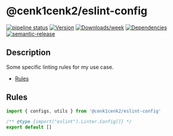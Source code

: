# @cenk1cenk2/eslint-config

[![pipeline status](https://gitlab.kilic.dev/config/eslint-config/badges/master/pipeline.svg)](https://gitlab.kilic.dev/config/eslint-config/-/commits/master) [![Version](https://img.shields.io/npm/v/@cenk1cenk2/eslint-config.svg)](https://npmjs.org/package/@cenk1cenk2/eslint-config) [![Downloads/week](https://img.shields.io/npm/dw/@cenk1cenk2/eslint-config.svg)](https://npmjs.org/package/@cenk1cenk2/eslint-config) [![Dependencies](https://img.shields.io/librariesio/release/npm/@cenk1cenk2/eslint-config)](https://npmjs.org/package/@cenk1cenk2/eslint-config) [![semantic-release](https://img.shields.io/badge/%20%20%F0%9F%93%A6%F0%9F%9A%80-semantic--release-e10079.svg)](https://github.com/semantic-release/semantic-release)

## Description

Some specific linting rules for my use case.

<!-- toc -->

- [Rules](#rules)

<!-- tocstop -->

## Rules

```javascript
import { configs, utils } from '@cenk1cenk2/eslint-config'

/** @type {import("eslint").Linter.Config[]} */
export default []
```
